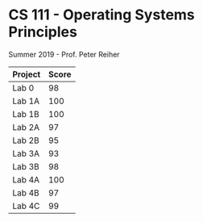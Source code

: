 # CS 111 - Operating Systems Principles

Summer 2019 - Prof. Peter Reiher

| Project | Score |
| --- | --- |
| Lab 0 | 98 |
| Lab 1A | 100 |
| Lab 1B | 100 |
| Lab 2A | 97 |
| Lab 2B | 95 |
| Lab 3A | 93 |
| Lab 3B | 98 |
| Lab 4A | 100 |
| Lab 4B | 97 |
| Lab 4C | 99 |
